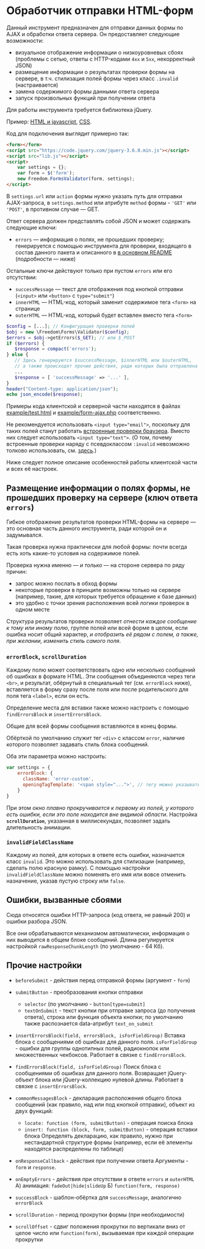 # Обработчик отправки HTML-форм

Данный инструмент предназначен для отправки данных формы по AJAX и обработки ответа сервера.
Он предоставляет следующие возможности:

* визуальное отображение информации о низкоуровневых сбоях (проблемы с сетью, 
  ответы с HTTP-кодами `4xx` и `5xx`, некорректный JSON)
* размещение информации о результатах проверки формы на сервере, в т.ч. стилизация полей формы через класс `.invalid` (настраивается)
* замена содержимого формы данными ответа сервера
* запуск произвольных функций при получении ответа

Для работы инструмента требуется библиотека jQuery.

Пример: [HTML и javascript](example/test.html), [CSS](example/style.css).

Код для подключения выглядит примерно так:

```html
<form></form>
<script src="https://code.jquery.com/jquery-3.6.0.min.js"></script>
<script src="lib.js"></script>
<script>
    var settings = {};  
    var form = $('form');
    new Freedom.FormsValidator(form, settings);
</script>
```

В `settings.url` или `action` формы нужно указать путь для отправки AJAX-запроса, в `settings.method` или атрибуте `method` формы - `'GET'` или `'POST'`,
в противном случае — GET.

Ответ сервера должен представлять собой JSON и может содержать следующие ключи:

* `errors` — информация о полях, не прошедших проверку; генерируется с помощью инструмента 
  для проверки, входящего в состав данного пакета и описанного в
  [в основном README](../README.md)  (подробности — ниже)

Остальные ключи действуют только при пустом `errors` или его отсутствии:

* `successMessage` — текст для отображения под кнопкой отправки (`<input>` или `<button>` с 
  `type="submit"`)
* `innerHTML` — HTML-код, который заменит содержимое тега `<form>` на странице
* `outerHTML` — HTML-код, который будет вставлен вместо тега `<form>`

```php 
$config = [...]; // Конфигурация проверки полей
$obj = new \Freedom\Forms\Validator($config);
$errors = $obj->getErrors($_GET); // или $_POST
if ($errors) {
   $response = compact('errors');
} else {
   // Здесь генерируются $successMessage, $innerHTML или $outerHTML,
   // а также происходят прочие действия, ради которых была отправлена форма.
   ...
   $response = [ 'successMessage' => '...' ],
}
header("Content-type: application/json");
echo json_encode($response);
```

Примеры кода клиентской и серверной части находятся в файлах 
[example/test.html](example/test.html) и 
[example/form-ajax.php](example/form-ajax.php)
соответственно.

Не рекомендуется использовать `<input type="email">`, поскольку для таких полей станут работать [встроенные проверки браузера](https://developer.mozilla.org/en-US/docs/Learn/Forms/Form_validation). Вместо них следует использовать `<input type="text">`. (О том, почему встроенные проверки наряду с псевдоклассом `:invalid` невозможно толково использовать, см. [здесь](why-no-native-validation.md).)

Ниже следует полное описание особенностей работы клиентской части и всех её настроек.


## Размещение информации о полях формы, не прошедших проверку на сервере (ключ ответа `errors`)

Гибкое отображение результатов проверки HTML-формы на сервере — это основная часть данного 
инструмента, ради которой он и задумывался.

Такая проверка нужна практически для любой формы: почти всегда есть хоть какие-то условия 
на содержимое полей.

Проверка нужна именно — *и только* — на стороне сервера по ряду причин:
* запрос можно послать в обход формы
* некоторые проверки в принципе возможны только на сервере (например, такие, для 
которых требуется обращение к базе данных)
* это удобно с точки зрения расположения всей логики проверок в одном месте

Структура результатов проверки позволяет *отнести каждое сообщение к тому или иному полю*, 
группе полей или всей форме в целом, если ошибка носит общий характер, *и отобразить её 
рядом с полем, а также, при желании, изменить стиль самого поля*.



### `errorBlock`, `scrollDuration`

Каждому полю может соответствовать одно или несколько сообщений об ошибках в формате HTML.
Эти сообщения объединяются через теги `<br>`, и результат, обёрнутый в
специальный тег (см. `errorBlock` ниже), вставляется в форму сразу после
поля или после родительского для поля тега `<label>`, если он есть. 

Определение места для вставки также можно настроить с помощью `findErrorsBlock` и `insertErrorsBlock`.

Общие для всей формы сообщения вставляются в конец формы.

Обёрткой по умолчанию служит тег `<div>` с классом `error`, наличие которого позволяет
задавать стиль блока сообщений.

Оба эти параметра можно настроить:

```javascript
var settings = {
    errorBlock: {
      className: 'error-custom',
      openingTagTemplate: '<span style="...">', // тегу можно указывать атрибуты
    }
}
```

При этом *окно плавно прокручивается к первому из полей, у которого есть ошибки, если это поле находится вне видимой области*. Настройка **`scrollDuration`**, указанная в миллисекундах, позволяет задать длительность анимации.


### `invalidFieldClassName`

Каждому из полей, для которых в ответе есть ошибки, назначается класс `invalid`. Это можно 
использовать для стилизации (например, сделать полю красную рамку). С помощью настройки `invalidFieldClassName` можно поменять его имя или вовсе отменить назначение, указав пустую строку или `false`. 


## Ошибки, вызванные сбоями

Сюда относятся ошибки HTTP-запроса (код ответа, не равный 200) и ошибки разбора JSON.

Все они обрабатываются механизмом автоматически, информация о них выводится в общем блоке сообщений. Длина регулируется настройкой `rawResponseChunkLength` (по умолчанию - 64 Кб).


## Прочие настройки

* `beforeSubmit` - действия перед отправкой формы (аргумент - `form`)

* `submitButton` - преобразования кнопки отправки
  * `selector` (по умолчанию - `button[type=submit]`  
  * `textOnSubmit` - текст кнопки при отправке запроса (до получения ответа), строка или функция объекта кнопки; по умолчанию также распознается data-атрибут `text_on_submit`

* `insertErrorsBlock(field, errorsBlock, isForFieldGroup)`
  Вставка блока с сообщениями об ошибках для данного поля.
  `isForFieldGroup` - ошибки для группы однотипных полей, радиокнопок или множественных чекбоксов.
  Работает в связке с `findErrorsBlock`.

* `findErrorsBlock(field, isForFieldGroup)`
  Поиск блока с сообщениями об ошибках для данного поля.
  Возвращает jQuery-объект блока или jQuery-коллекцию нулевой длины.
  Работает в связке с `insertErrorsBlock`.

* `commonMessagesBlock` - декларация расположения общего блока сообщений (как правило, над или под кнопкой отправки), объект из двух функций:
  * `locate: function (form, submitButton)` - операция поиска блока
  * `insert: function (block, form, submitButton)` - операция вставки блока
  Определять декларацию, как правило, нужно при нестандартной структуре формы (например, если её элементы находятся распределены по таблице)

* `onResponseCallback` - действия при получении ответа
  Аргументы - `form` и `response`.
  
* `onEmptyErrors` - действия при отсутствии в ответе `errors` и `outerHTML`
  А) анимация: `fadeOut|hide|slideUp`
  Б) `function(form, response)`

* `successBlock` - шаблон-обёртка для `successMessage`, аналогично `errorBlock`

* `scrollDuration` - период прокрутки формы (при необходимости)

* `scrollOffset` - сдвиг положения прокрутки по вертикали вниз 
  от целое число или `function(form)`, вызываемая при каждой операции прокрутки